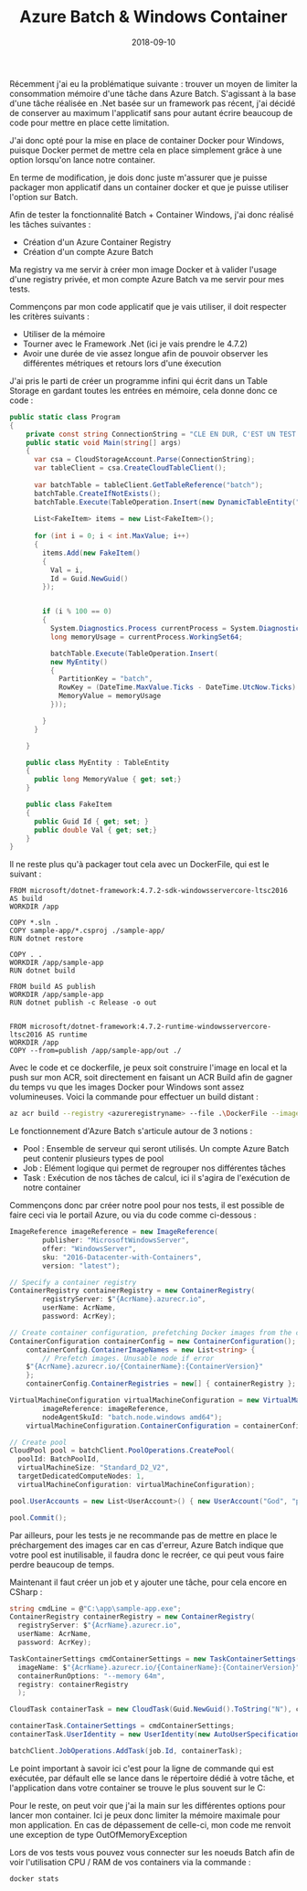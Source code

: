 ﻿---
layout: post
title: Azure Batch & Windows Container
date: 2018-09-10
categories: [ "Azure", "Batch", "Container" ]
---

Récemment j'ai eu la problématique suivante : trouver un moyen de limiter la consommation mémoire d'une tâche dans Azure Batch. S'agissant à la base d'une tâche réalisée en .Net basée sur un framework pas récent, j'ai décidé de conserver au maximum l'applicatif sans pour autant écrire beaucoup de code pour mettre en place cette limitation. 

J'ai  donc opté pour la mise en place de container Docker pour Windows, puisque Docker permet de mettre cela en place simplement grâce à une option lorsqu'on lance notre container.

En terme de modification, je dois donc juste m'assurer que je puisse packager mon applicatif dans un container docker et que je puisse utiliser l'option sur Batch. 

Afin de tester la fonctionnalité Batch + Container Windows, j'ai donc réalisé les tâches suivantes : 

- Création d'un Azure Container Registry
- Création d'un compte Azure Batch

Ma registry va me servir à créer mon image Docker et à valider l'usage d'une registry privée, et mon compte Azure Batch va me servir pour mes tests. 

Commençons par mon code applicatif que je vais utiliser, il doit respecter les critères suivants : 
* Utiliser de la mémoire
* Tourner avec le Framework .Net (ici je vais prendre le 4.7.2)
* Avoir une durée de vie assez longue afin de pouvoir observer les différentes métriques et retours lors d'une éxecution

J'ai pris le parti de créer un programme infini qui écrit dans un Table Storage en gardant toutes les entrées en mémoire, cela donne donc ce code :

```csharp
public static class Program
{
    private const string ConnectionString = "CLE EN DUR, C'EST UN TEST DE HAUT VOL";
    public static void Main(string[] args) 
    {
      var csa = CloudStorageAccount.Parse(ConnectionString);
      var tableClient = csa.CreateCloudTableClient();
      
      var batchTable = tableClient.GetTableReference("batch");
      batchTable.CreateIfNotExists(); 
      batchTable.Execute(TableOperation.Insert(new DynamicTableEntity("batch", (DateTime.MaxValue.Ticks - DateTime.UtcNow.Ticks).ToString()))); 
    	
      List<FakeItem> items = new List<FakeItem>(); 
	
      for (int i = 0; i < int.MaxValue; i++)
      {
        items.Add(new FakeItem()
        {
          Val = i,
          Id = Guid.NewGuid()
        });


        if (i % 100 == 0)
        {
          System.Diagnostics.Process currentProcess = System.Diagnostics.Process.GetCurrentProcess();
          long memoryUsage = currentProcess.WorkingSet64;

          batchTable.Execute(TableOperation.Insert(
          new MyEntity()
          {
            PartitionKey = "batch",
            RowKey = (DateTime.MaxValue.Ticks - DateTime.UtcNow.Ticks).ToString(),
            MemoryValue = memoryUsage
          }));

        }
      }

    }

    public class MyEntity : TableEntity
    {
      public long MemoryValue { get; set;}
    }

    public class FakeItem
    {
      public Guid Id { get; set; }
      public double Val { get; set;}
    }
}
```

Il ne reste plus qu'à packager tout cela avec un DockerFile, qui est le suivant : 

```docker
FROM microsoft/dotnet-framework:4.7.2-sdk-windowsservercore-ltsc2016 AS build
WORKDIR /app

COPY *.sln .
COPY sample-app/*.csproj ./sample-app/
RUN dotnet restore

COPY . .
WORKDIR /app/sample-app
RUN dotnet build

FROM build AS publish
WORKDIR /app/sample-app
RUN dotnet publish -c Release -o out


FROM microsoft/dotnet-framework:4.7.2-runtime-windowsservercore-ltsc2016 AS runtime
WORKDIR /app
COPY --from=publish /app/sample-app/out ./
```

Avec le code et ce dockerfile, je peux soit construire l'image en local et la push sur mon ACR, soit directement en faisant un ACR Build afin de gagner du temps vu que les images Docker pour Windows sont assez volumineuses. 
Voici la commande pour effectuer un build distant : 

```bash
az acr build --registry <azureregistryname> --file .\DockerFile --image <appname> --os windows .
```

Le fonctionnement d'Azure Batch s'articule autour de 3 notions : 
 
* Pool : Ensemble de serveur qui seront utilisés. Un compte Azure Batch peut contenir plusieurs types de pool 
* Job : Elément logique qui permet de regrouper nos différentes tâches
* Task : Exécution de nos tâches de calcul, ici il s'agira de l'exécution de notre container

Commençons donc par créer notre pool pour nos tests, il est possible de faire ceci via le portail Azure, ou via du code comme ci-dessous :

```csharp
ImageReference imageReference = new ImageReference(
		publisher: "MicrosoftWindowsServer",
		offer: "WindowsServer",
		sku: "2016-Datacenter-with-Containers",
		version: "latest");

// Specify a container registry
ContainerRegistry containerRegistry = new ContainerRegistry(
		registryServer: $"{AcrName}.azurecr.io",
		userName: AcrName,
		password: AcrKey);

// Create container configuration, prefetching Docker images from the container registry
ContainerConfiguration containerConfig = new ContainerConfiguration();
	containerConfig.ContainerImageNames = new List<string> {
		// Prefetch images. Unusable node if error
    $"{AcrName}.azurecr.io/{ContainerName}:{ContainerVersion}"
	};
	containerConfig.ContainerRegistries = new[] { containerRegistry };

VirtualMachineConfiguration virtualMachineConfiguration = new VirtualMachineConfiguration(
		imageReference: imageReference,
		nodeAgentSkuId: "batch.node.windows amd64");
	virtualMachineConfiguration.ContainerConfiguration = containerConfig;

// Create pool
CloudPool pool = batchClient.PoolOperations.CreatePool(
  poolId: BatchPoolId,
  virtualMachineSize: "Standard_D2_V2",
  targetDedicatedComputeNodes: 1,
  virtualMachineConfiguration: virtualMachineConfiguration);

pool.UserAccounts = new List<UserAccount>() { new UserAccount("God", "pwdtopsecure", ElevationLevel.Admin) }; 

pool.Commit();
```

Par ailleurs, pour les tests je ne recommande pas de mettre en place le préchargement des images car en cas d'erreur, Azure Batch indique que votre pool est inutilisable, il faudra donc le recréer, ce qui peut vous faire perdre beaucoup de temps. 

Maintenant il faut créer un job et y ajouter une tâche, pour cela encore en CSharp : 

```csharp
string cmdLine = @"C:\app\sample-app.exe";
ContainerRegistry containerRegistry = new ContainerRegistry(
  registryServer: $"{AcrName}.azurecr.io",
  userName: AcrName,
  password: AcrKey);

TaskContainerSettings cmdContainerSettings = new TaskContainerSettings(
  imageName: $"{AcrName}.azurecr.io/{ContainerName}:{ContainerVersion}",
  containerRunOptions: "--memory 64m",
  registry: containerRegistry
  );

CloudTask containerTask = new CloudTask(Guid.NewGuid().ToString("N"), cmdLine);

containerTask.ContainerSettings = cmdContainerSettings;
containerTask.UserIdentity = new UserIdentity(new AutoUserSpecification(elevationLevel: ElevationLevel.Admin, scope: AutoUserScope.Pool));

batchClient.JobOperations.AddTask(job.Id, containerTask);
```

Le point important à savoir ici c'est pour la ligne de commande qui est exécutée, par défault elle se lance dans le répertoire dédié à votre tâche, et l'application dans votre container se trouve le plus souvent sur le C: 

Pour le reste, on peut voir que j'ai la main sur les différentes options pour lancer mon container. Ici je peux donc limiter la mémoire maximale pour mon application. En cas de dépassement de celle-ci, mon code me renvoit une exception de type OutOfMemoryException

Lors de vos tests vous pouvez vous connecter sur les noeuds Batch afin de voir l'utilisation CPU / RAM de vos containers via la commande : 

```bash
docker stats
```
